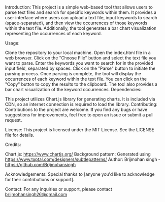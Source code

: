 Introduction:
This project is a simple web-based tool that allows users to parse text files and search for specific keywords within them. It provides a user interface where users can upload a text file, input keywords to search (space-separated), and then view the occurrences of those keywords within the text file. Additionally, the tool generates a bar chart visualization representing the occurrences of each keyword.

Usage:

Clone the repository to your local machine.
Open the index.html file in a web browser.
Click on the "Choose File" button and select the text file you want to parse.
Enter the keywords you want to search for in the provided input field, separated by spaces.
Click on the "Parse" button to initiate the parsing process.
Once parsing is complete, the tool will display the occurrences of each keyword within the text file.
You can click on the "Copy" button to copy the results to the clipboard.
The tool also provides a bar chart visualization of the keyword occurrences.
Dependencies:

This project utilizes Chart.js library for generating charts. It is included via CDN, so an internet connection is required to load the library.
Contributing:
Contributions to the project are welcome. If you find any bugs or have suggestions for improvements, feel free to open an issue or submit a pull request.

License:
This project is licensed under the MIT License. See the LICENSE file for details.

Credits:

Chart.js: https://www.chartjs.org/
Background pattern: Generated using https://www.toptal.com/designers/subtlepatterns/
Author:
Brijmohan singh - https://github.com/Brijmohansingh

Acknowledgements:
Special thanks to [anyone you'd like to acknowledge for their contributions or support].

Contact:
For any inquiries or support, please contact brijmohansingh26@gmail.com

